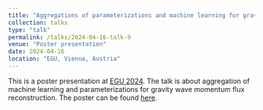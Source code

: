 ```yaml
---
title: "Aggregations of parameterizations and machine learning for gravity wave momentum flux reconstruction"
collection: talks
type: "talk"
permalink: /talks/2024-04-16-talk-9
venue: "Poster presentation"
date: 2024-04-16
location: "EGU, Vienna, Austria"
---
```


This is a poster presentation at [EGU 2024](https://www.egu24.eu/programme/how_to_submit.html). The talk is about aggregation of machine learning and parameterizations for gravity wave momentum flux reconstruction. The poster can be found [here](./files/Postdoc/Poster_Sothea_EGU.pdf).
